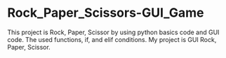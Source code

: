 # Rock_Paper_Scissors-GUI_Game
This project is Rock, Paper, Scissor by using python basics code and GUI code. The used functions, if, and elif conditions.
My project is GUI Rock, Paper, Scissor.
